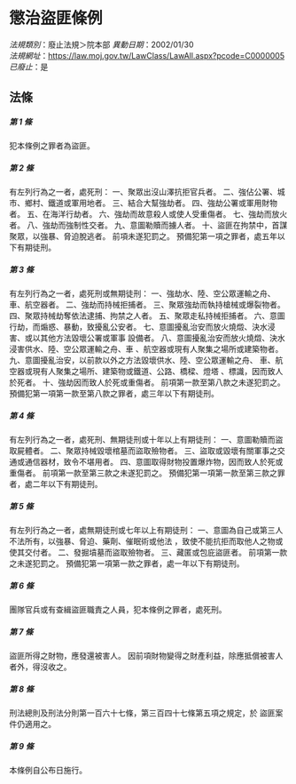 # 懲治盜匪條例

*法規類別*：廢止法規＞院本部
*異動日期*：2002/01/30  
*法規網址*：https://law.moj.gov.tw/LawClass/LawAll.aspx?pcode=C0000005
*已廢止*：是


## 法條
##### 第 1 條
犯本條例之罪者為盜匪。


##### 第 2 條
有左列行為之一者，處死刑：
一、聚眾出沒山澤抗拒官兵者。
二、強佔公署、城市、鄉村、鐵道或軍用地者。
三、結合大幫強劫者。
四、強劫公署或軍用財物者。
五、在海洋行劫者。
六、強劫而故意殺人或使人受重傷者。
七、強劫而放火者。
八、強劫而強制性交者。
九、意圖勒贖而擄人者。
十、盜匪在拘禁中，首謀聚眾，以強暴、脅迫脫逃者。
前項未遂犯罰之。
預備犯第一項之罪者，處五年以下有期徒刑。

##### 第 3 條
有左列行為之一者，處死刑或無期徒刑：
一、強劫水、陸、空公眾運輸之舟、車、航空器者。
二、強劫而持械拒捕者。
三、聚眾強劫而執持槍械或爆裂物者。
四、聚眾持械劫奪依法逮捕、拘禁之人者。
五、聚眾走私持械拒捕者。
六、意圖行劫，而煽惑、暴動，致擾亂公安者。
七、意圖擾亂治安而放火燒燬、決水浸害、或以其他方法毀壞公署或軍事
    設備者。
八、意圖擾亂治安而放火燒燬、決水浸害供水、陸、空公眾運輸之舟、車
    、航空器或現有人聚集之場所或建築物者。
九、意圖擾亂治安，以前款以外之方法毀壞供水、陸、空公眾運輸之舟、
    車、航空器或現有人聚集之場所、建築物或鐵道、公路、橋樑、燈塔
    、標識，因而致人於死者。
十、強劫因而致人於死或重傷者。
前項第一款至第八款之未遂犯罰之。
預備犯第一項第一款至第八款之罪者，處三年以下有期徒刑。

##### 第 4 條
有左列行為之一者，處死刑、無期徒刑或十年以上有期徒刑：
一、意圖勒贖而盜取屍體者。
二、聚眾持械毀壞棺墓而盜取殮物者。
三、盜取或毀壞有關軍事之交通或通信器材，致令不堪用者。
四、意圖取得財物投置爆炸物，因而致人於死或重傷者。
前項第一款至第三款之未遂犯罰之。
預備犯第一項第一款至第三款之罪者，處二年以下有期徒刑。


##### 第 5 條
有左列行為之一者，處無期徒刑或七年以上有期徒刑：
一、意圖為自己或第三人不法所有，以強暴、脅迫、藥劑、催眠術或他法
    ，致使不能抗拒而取他人之物或使其交付者。
二、發掘墳墓而盜取殮物者。
三、藏匿或包庇盜匪者。
前項第一款之未遂犯罰之。
預備犯第一項第一款之罪者，處一年以下有期徒刑。


##### 第 6 條
團隊官兵或有查緝盜匪職責之人員，犯本條例之罪者，處死刑。


##### 第 7 條
盜匪所得之財物，應發還被害人。
因前項財物變得之財產利益，除應抵償被害人者外，得沒收之。


##### 第 8 條
刑法總則及刑法分則第一百六十七條，第三百四十七條第五項之規定，於
盜匪案件仍適用之。


##### 第 9 條
本條例自公布日施行。



